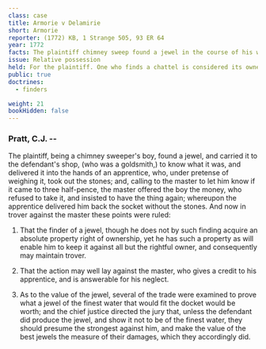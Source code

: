 ```yaml
---
class: case
title: Armorie v Delamirie
short: Armorie
reporter: (1772) KB, 1 Strange 505, 93 ER 64
year: 1772
facts: The plaintiff chimney sweep found a jewel in the course of his work and took it to the defendant to have it appraised. Upon demanding the jewel's return, the defendant refused to give it to the plaintiff.
issue: Relative possession
held: For the plaintiff. One who finds a chattel is considered its owner against anyone in the world other than its prior and rightful owner.
public: true
doctrines:
  - finders

weight: 21
bookHidden: false
---
```


### Pratt, C.J. --

The plaintiff, being a chimney sweeper's boy, found a jewel, and carried it to the defendant's shop, (who was a goldsmith,) to know what it was, and delivered it into the hands of an apprentice, who, under pretense of weighing it, took out the stones; and, calling to the master to let him know if it came to three half-pence, the master offered the boy the money, who refused to take it, and insisted to have the thing again; whereupon the apprentice delivered him back the socket without the stones. And now in trover against the master these points were ruled:

1. That the finder of a jewel, though he does not by such finding acquire an absolute property right of ownership, yet he has such a property as will enable him to keep it against all but the rightful owner, and consequently may maintain trover.

2. That the action may well lay against the master, who gives a credit to his apprentice, and is answerable for his neglect.

3. As to the value of the jewel, several of the trade were examined to prove what a jewel of the finest water that would fit the docket would be worth; and the chief justice directed the jury that, unless the defendant did produce the jewel, and show it not to be of the finest water, they should presume the strongest against him, and make the value of the best jewels the measure of their damages, which they accordingly did.